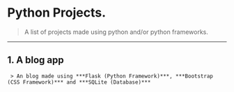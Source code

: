 # Python Projects.

> A list of projects made using python and/or python frameworks.

***

## 1. A blog app 
     > An blog made using ***Flask (Python Framework)***, ***Bootstrap (CSS Framework)*** and ***SQLite (Database)***